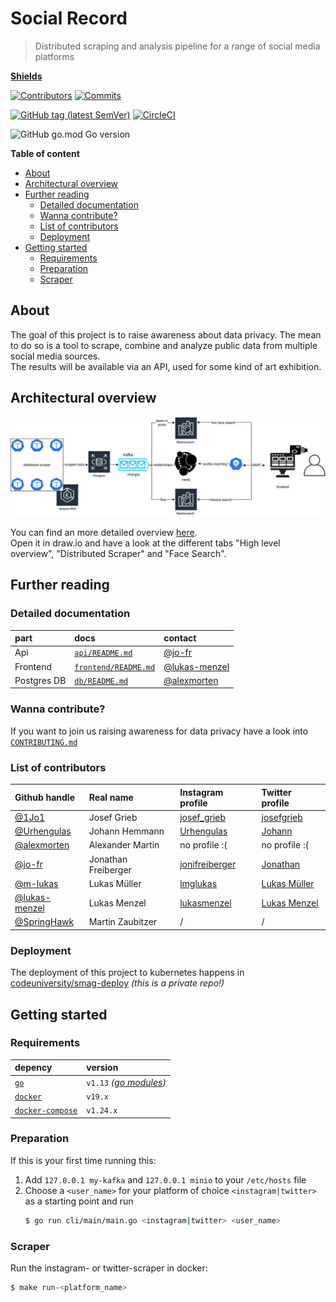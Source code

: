 # Social Record

> Distributed scraping and analysis pipeline for a range of social media platforms

[**Shields**](https://shield.io)

[![Contributors](https://img.shields.io/github/contributors-anon/codeuniversity/smag-mvp.svg?logo=GitHub&style=flat-square 'Contributors')](https://github.com/alexmorten/smag-mvp/graphs/contributors)
[![Commits](https://img.shields.io/github/commit-activity/m/codeuniversity/smag-mvp.svg?logo=GitHub&style=flat-square 'Commits')](https://github.com/alexmorten/smag-mvp/pulse/monthly)

[![GitHub tag (latest SemVer)](https://img.shields.io/github/v/tag/codeuniversity/smag-mvp?label=latest%20tag&logo=github)](#)
[![CircleCI](https://img.shields.io/circleci/build/github/codeuniversity/smag-mvp?logo=circleci)](https://circleci.com/gh/codeuniversity/smag-mvp)

![GitHub go.mod Go version](https://img.shields.io/github/go-mod/go-version/codeuniversity/smag-mvp?logo=go)

**Table of content**

- [About](#about)
- [Architectural overview](#architectural-overview)
- [Further reading](#further-reading)
  - [Detailed documentation](#detailed-documentation)
  - [Wanna contribute?](#wanna-contribute)
  - [List of contributors](#list-of-contributors)
  - [Deployment](#deployment)
- [Getting started](#getting-started)
  - [Requirements](#requirements)
  - [Preparation](#preparation)
  - [Scraper](#scraper)

## About

The goal of this project is to raise awareness about data privacy. The mean to do so is a tool to scrape, combine and analyze public data from multiple social media sources. <br>
The results will be available via an API, used for some kind of art exhibition.

## Architectural overview

![](docs/architecture.png)

You can find an more detailed overview [here](https://drive.google.com/a/code.berlin/file/d/1uE8oTku322-_eN3QGuiM4ayWZiRXfn9F/view?usp=sharing). <br>
Open it in draw.io and have a look at the different tabs "High level overview", "Distributed Scraper" and "Face Search".

## Further reading

### Detailed documentation

| part        | docs                                       | contact                                          |
| :---------- | :----------------------------------------- | :----------------------------------------------- |
| Api         | [`api/README.md`](api/README.md)           | [@jo-fr](https://github.com/jo-fr)               |
| Frontend    | [`frontend/README.md`](frontend/README.md) | [@lukas-menzel](https://github.com/lukas-menzel) |
| Postgres DB | [`db/README.md`](db/README.md)             | [@alexmorten](https://github.com/alexmorten)     |

### Wanna contribute?

If you want to join us raising awareness for data privacy have a look into [`CONTRIBUTING.md`](CONTRIBUTING.md)

### List of contributors

| Github handle                                    | Real name           | Instagram profile                                           | Twitter profile                                 |
| :----------------------------------------------- | :------------------ | :---------------------------------------------------------- | :---------------------------------------------- |
| [@1Jo1](https://github.com/1jo1)                 | Josef Grieb         | [josef_grieb](https://www.instagram.com/josef_grieb/)       | [josefgrieb](https://twitter.com/josefgrieb)    |
| [@Urhengulas](https://github.com/urhengulas)     | Johann Hemmann      | [Urhengulas](https://www.instagram.com/urhengulas/)         | [Johann](https://twitter.com/Urhengula5)        |
| [@alexmorten](https://github.com/alexmorten)     | Alexander Martin    | no profile :(                                               | no profile :(                                   |
| [@jo-fr](https://github.com/jo-fr)               | Jonathan Freiberger | [jonifreiberger](https://www.instagram.com/jonifreiberger/) | [Jonathan](https://twitter.com/jofr_)           |
| [@m-lukas](https://github.com/m-lukas)           | Lukas Müller        | [lmglukas](https://www.instagram.com/lmglukas/)             | [Lukas Müller](https://twitter.com/mtothelukas) |
| [@lukas-menzel](https://github.com/lukas-menzel) | Lukas Menzel        | [lukasmenzel](https://www.instagram.com/lukasmenzel/)       | [Lukas Menzel](https://twitter.com/LukMenzel)   |
| [@SpringHawk](https://github.com/springhawk)     | Martin Zaubitzer    | /                                                           | /                                               |

### Deployment

The deployment of this project to kubernetes happens in [codeuniversity/smag-deploy](https://github.com/codeuniversity/smag-deploy) _(this is a private repo!)_

## Getting started

### Requirements

| depency                                                      | version                                                            |
| :----------------------------------------------------------- | :----------------------------------------------------------------- |
| [`go`](https://golang.org/doc/install)                       | `v1.13` _([go modules](https://blog.golang.org/using-go-modules))_ |
| [`docker`](https://docs.docker.com/install/)                 | `v19.x`                                                            |
| [`docker-compose`](https://docs.docker.com/compose/install/) | `v1.24.x`                                                          |

### Preparation

If this is your first time running this:

1. Add `127.0.0.1 my-kafka` and `127.0.0.1 minio` to your `/etc/hosts` file
2. Choose a `<user_name>` for your platform of choice `<instagram|twitter>` as a starting point and run
   ```bash
   $ go run cli/main/main.go <instagram|twitter> <user_name>
   ```

### Scraper

Run the instagram- or twitter-scraper in docker:

```bash
$ make run-<platform_name>
```
